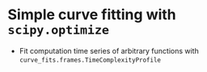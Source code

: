 # Simple curve fitting with `scipy.optimize`
* Fit computation time series of arbitrary functions with `curve_fits.frames.TimeComplexityProfile`
